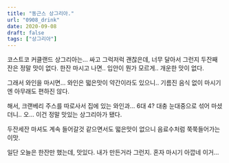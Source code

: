 ```yaml
---
title: "동근스 상그리아."
url: "0908_drink"
date: 2020-09-08
draft: false
tags: ["상그리아"]
---
```

코스트코 커클랜드 상그리아는... 싸고 그럭저럭 괜찮은데,
너무 달아서 그런지 두잔째 잔은 정말 맛이 없다.
한잔 마시고 나면.. 입안이 뭔가 모르게.. 개운한 맛이 없다.

그래서 와인을 마시면... 와인은 떫은맛이 약간이라도 있으니..
기름진 음식 없이 마시기엔 아무래도 편하진 않다.

해서, 크랜베리 주스를 따로사서 집에 있는 와인과...
6대 4? 대충 눈대중으로 섞어 마셨더니..
오... 이건 정말 맛있는 상그리아가 됐다.

두잔세잔 마셔도 계속 들어갈것 같으면서도
떫은맛이 없으니 음료수처럼 쭉쭉들어가는 이맛.

일단 오늘은 한잔만 했는데, 맛있다. 내가 만든거라 그런지.
혼자 마시기 아깝네 이거...
